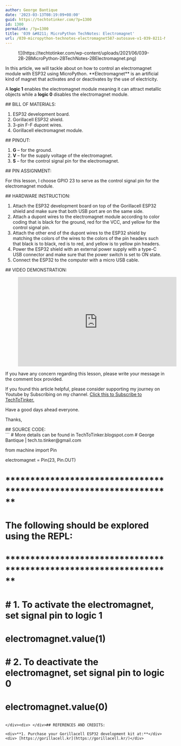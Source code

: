 ```yaml
---
author: George Bantique
date: '2023-03-13T08:19:09+08:00'
guid: https://techtotinker.com/?p=1300
id: 1300
permalink: /?p=1300
title: '039 &#8211; MicroPython TechNotes: Electromagnet'
url: /039-micropython-technotes-electromagnet587-autosave-v1-039-8211-MicroPython-TechNotes-Electromagnet
---
```



<figure class="wp-block-image size-full">![](https://techtotinker.com/wp-content/uploads/2021/06/039-2B-2BMicroPython-2BTechNotes-2BElectromagnet.png)</figure>In this article, we will tackle about on how to control an electromagnet module with ESP32 using MicroPython. **Electromagnet** is an artificial kind of magnet that activates and or deactivates by the use of electricity.

A **logic 1** enables the electromagnet module meaning it can attract metallic objects while a **logic 0** disables the electromagnet module.

<div> </div>## BILL OF MATERIALS:

1. ESP32 development board.
2. Gorillacell ESP32 shield.
3. 3-pin F-F dupont wires.
4. Gorillacell electromagnet module.

<div> </div>## PINOUT:

1. **G** – for the ground.
2. **V** – for the supply voltage of the electromagnet.
3. **S** – for the control signal pin for the electromagnet.

<div> </div>## PIN ASSIGNMENT:

For this lesson, I choose GPIO 23 to serve as the control signal pin for the electromagnet module.

<div> </div>## HARDWARE INSTRUCTION:

1. Attach the ESP32 development board on top of the Gorillacell ESP32 shield and make sure that both USB port are on the same side.
2. Attach a dupont wires to the electromagnet module according to color coding that is black for the ground, red for the VCC, and yellow for the control signal pin.
3. Attach the other end of the dupont wires to the ESP32 shield by matching the colors of the wires to the colors of the pin headers such that black is to black, red is to red, and yellow is to yellow pin headers.
4. Power the ESP32 shield with an external power supply with a type-C USB connector and make sure that the power switch is set to ON state.
5. Connect the ESP32 to the computer with a micro USB cable.

<div> </div>## VIDEO DEMONSTRATION:

<figure class="wp-block-embed is-type-video is-provider-youtube wp-block-embed-youtube wp-embed-aspect-16-9 wp-has-aspect-ratio"><div class="wp-block-embed__wrapper"><iframe allow="accelerometer; autoplay; clipboard-write; encrypted-media; gyroscope; picture-in-picture; web-share" allowfullscreen="" frameborder="0" height="281" loading="lazy" src="https://www.youtube.com/embed/Tt7ojwS3bAI?feature=oembed" title="039 - MicroPython TechNotes: Electromagnet" width="500"></iframe></div></figure><div> </div>If you have any concern regarding this lesson, please write your message in the comment box provided.

If you found this article helpful, please consider supporting my journey on Youtube by Subscribing on my channel. [Click this to Subscribe to TechToTinker.](https://www.youtube.com/c/TechToTinker?sub_confirmation=1)

Have a good days ahead everyone.

Thanks,

<div> </div>## SOURCE CODE:

<div>```
# More details can be found in TechToTinker.blogspot.com 
# George Bantique | tech.to.tinker@gmail.com

from machine import Pin

electromagnet = Pin(23, Pin.OUT)


# ******************************************************************
# The following should be explored using the REPL:
# ******************************************************************
# # 1. To activate the electromagnet, set signal pin to logic 1
# electromagnet.value(1)

# # 2. To deactivate the electromagnet, set signal pin to logic 0
# electromagnet.value(0)


```

</div><div> </div>## REFERENCES AND CREDITS:

<div>**1. Purchase your Gorillacell ESP32 development kit at:**</div><div> [https://gorillacell.kr](https://gorillacell.kr/)</div>